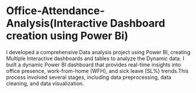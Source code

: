 # Office-Attendance-Analysis(Interactive Dashboard creation using Power Bi)
I developed a comprehensive Data analysis project using Power BI, creating Multiple Interactive dashboards and tables to analyze the Dynamic data. I built a dynamic Power BI dashboard that provides real-time insights into office presence, work-from-home (WFH), and sick leave (SL%) trends.This process involved several stages, including data preprocessing, data cleaning, and data visualization.
